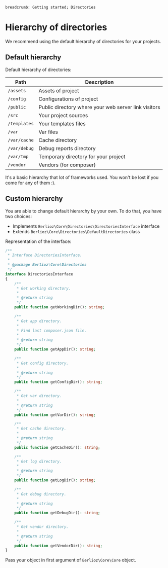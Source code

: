 ```index
breadcrumb: Getting started; Directories
```

# Hierarchy of directories

We recommend using the default hierarchy of directories for your projects.

## Default hierarchy

Default hierarchy of directories:

Path | Description
-----|------------
`/assets` | Assets of project
`/config` | Configurations of project
`/public` | Public directory where your web server link visitors
`/src` | Your project sources
`/templates` | Your templates files
`/var` | Var files
`/var/cache` | Cache directory
`/var/debug` | Debug reports directory
`/var/tmp` | Temporary directory for your project
`/vendor` | Vendors (for composer)

It's a basic hierarchy that lot of frameworks used. You won't be lost if you come for any of them :).

## Custom hierarchy

You are able to change default hierarchy by your own.
To do that, you have two choices:

- Implements `Berlioz\Core\Directories\DirectoriesInterface` interface
- Extends `Berlioz\Core\Directories\DefaultDirectories` class

Representation of the interface:

```php
/**
 * Interface DirectoriesInterface.
 *
 * @package Berlioz\Core\Directories
 */
interface DirectoriesInterface
{
    /**
     * Get working directory.
     *
     * @return string
     */
    public function getWorkingDir(): string;

    /**
     * Get app directory.
     *
     * Find last composer.json file.
     *
     * @return string
     */
    public function getAppDir(): string;

    /**
     * Get config directory.
     *
     * @return string
     */
    public function getConfigDir(): string;

    /**
     * Get var directory.
     *
     * @return string
     */
    public function getVarDir(): string;

    /**
     * Get cache directory.
     *
     * @return string
     */
    public function getCacheDir(): string;

    /**
     * Get log directory.
     *
     * @return string
     */
    public function getLogDir(): string;

    /**
     * Get debug directory.
     *
     * @return string
     */
    public function getDebugDir(): string;

    /**
     * Get vendor directory.
     *
     * @return string
     */
    public function getVendorDir(): string;
}
```

Pass your object in first argument of `Berlioz\Core\Core` object.